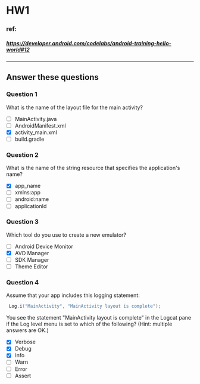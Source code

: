 # HW1

### ref:
##### https://developer.android.com/codelabs/android-training-hello-world#12
------

## Answer these questions
### Question 1
What is the name of the layout file for the main activity?

- [ ] MainActivity.java
- [ ] AndroidManifest.xml
- [x] activity_main.xml
- [ ] build.gradle

### Question 2
What is the name of the string resource that specifies the application's name?
- [x] app_name
- [ ] xmlns:app
- [ ] android:name
- [ ] applicationId

### Question 3
Which tool do you use to create a new emulator?
- [ ] Android Device Monitor
- [x] AVD Manager
- [ ] SDK Manager
- [ ] Theme Editor

### Question 4
Assume that your app includes this logging statement:
```java
 Log.i("MainActivity", "MainActivity layout is complete");
```
You see the statement "MainActivity layout is complete" in the Logcat pane if the Log level menu is set to which of the following? (Hint: multiple answers are OK.)
- [x] Verbose
- [x] Debug
- [x] Info
- [ ] Warn
- [ ] Error
- [ ] Assert
